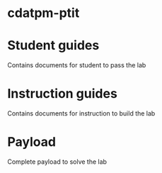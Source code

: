 # cdatpm-ptit
# Student guides
Contains documents for student to pass the lab

# Instruction guides
Contains documents for instruction to build the lab

# Payload
Complete payload to solve the lab
